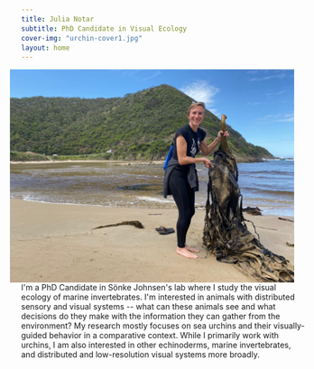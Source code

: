 ```yaml
---
title: Julia Notar
subtitle: PhD Candidate in Visual Ecology
cover-img: "urchin-cover1.jpg"
layout: home
---
```


<img style="float: right; padding-right: 20px;" src="/australia_kelp.JPG">
<br><br>

I'm a PhD Candidate in Sönke Johnsen's lab where I study the visual ecology of marine invertebrates. I'm interested in animals with distributed sensory and visual systems -- what can these animals see and what decisions do they make with the information they can gather from the environment? My research mostly focuses on sea urchins and their visually-guided behavior in a comparative context. While I primarily work with urchins, I am also interested in other echinoderms, marine invertebrates, and distributed and low-resolution visual systems more broadly.
